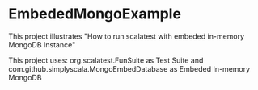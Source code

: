 # EmbededMongoExample
This project illustrates "How to run scalatest with embeded in-memory MongoDB Instance"

This project uses: 
org.scalatest.FunSuite as Test Suite and
com.github.simplyscala.MongoEmbedDatabase as Embeded In-memory MongoDB

